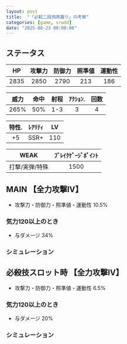 ```yaml
---
layout: post
title:  "「必殺二段飛燕蹴り」の考察"
categories: [game, srwdd]
date: "2025-08-23 00:00:00"
---
```


## ステータス

|   HP   | 攻撃力  | 防御力  | 照準値  | 運動性  |
|:------:|:------:|:------:|:------:|:------:|
|  2835  |  2850  |  2790  |  213   |  186   |

| 威力    | 命中   | 射程    | ｱｸｼｮﾝ.  | 回数 |
|:------:|:------:|:------:|:------:|:----:|
| 265%   |  50%   | 1-3    |   3    |  4   |

| 特性. | ﾚｱﾘﾃｨ  | LV  |
|:----:|:------:|:---:|
| +5   | SSR+   | 110 |

| WEAK           |   ﾌﾞﾚｲｸｹﾞｰｼﾞﾎﾟｲﾝﾄ  |
|:--------------:|:----------------:|
| 打撃/実弾/特殊   |      1500        |

## MAIN 【全力攻撃Ⅳ】

- 攻撃力・防御力・照準値・運動性 10.5%

### 気力120以上のとき
- 与ダメージ 34%

### シミュレーション

<canvas id="chart-1" style="background-color: #fff"></canvas>

<script src="https://cdn.jsdelivr.net/npm/chart.js"></script>
<script src="https://cdn.jsdelivr.net/npm/chartjs-plugin-datalabels@2.0.0"></script>

<script>
  function updateChart() {
    const stats = calculateMainStats();
    // chart
    const ctx1 = document.getElementById('chart-1');
    if (Chart.getChart('chart-1')) {
      Chart.getChart('chart-1')?.destroy();
    }
    new Chart(ctx1, {
      type: 'radar',
      plugins: [ChartDataLabels],
      options: {
        plugins: {
          datalabels: {
            color: '#000',
            font: {
              weight: 'bold',
              size: 16
            },
            formatter: function(value, context) {
              return value.toFixed(1) + '%';
            }
          }
        }
      },
      data: {
        labels: ["HP", "攻撃力", "防御力", "照準値", "運動性"],
        datasets: [
          {
            label: `戦闘回数 ${battleCount}、気力 ${energy}、距離 ${distance}`,
            data: [
              stats.hp,
              stats.attack,
              stats.defense,
              stats.accuracy,
              stats.mobility
            ]
          }
        ]
      }
    });
  }
  // MAIN
  function calculateMainStats() {
    return {
      hp: 0,
      attack: 10.5,
      defense: 10.5,
      accuracy: 10.5,
      mobility: 10.5,
    };
  }
  document.addEventListener('DOMContentLoaded', updateChart);
</script>

## 必殺技スロット時 【全力攻撃Ⅳ】
- 攻撃力・防御力・照準値・運動性 6.5%

### 気力120以上のとき
- 与ダメージ 20%

### シミュレーション

<canvas id="chart-2" style="background-color: #fff"></canvas>

<script>
  function updateChartSpecial() {
    const stats = calculateSpecialStats();
    // chart
    const ctx1 = document.getElementById('chart-2');
    if (Chart.getChart('chart-2')) {
      Chart.getChart('chart-2')?.destroy();
    }
    new Chart(ctx1, {
      type: 'radar',
      plugins: [ChartDataLabels],
      options: {
        plugins: {
          datalabels: {
            color: '#000',
            font: {
              weight: 'bold',
              size: 16
            },
            formatter: function(value, context) {
              return value.toFixed(1) + '%';
            }
          }
        }
      },
      data: {
        labels: ["HP", "攻撃力", "防御力", "照準値", "運動性"],
        datasets: [
          {
            label: `戦闘回数 ${battleCount}、気力 ${energy}、距離 ${distance}`,
            data: [
              stats.hp,
              stats.attack,
              stats.defense,
              stats.accuracy,
              stats.mobility
            ]
          }
        ]
      }
    });
    // 必殺技スロット時
    function calculateSpecialStats() {
      return {
        hp: 0,
        attack: 6.5,
        defense: 6.5,
        accuracy: 6.5,
        mobility: 6.5
      };
    }
  }
  document.addEventListener('DOMContentLoaded', updateChartSpecial);
</script>
